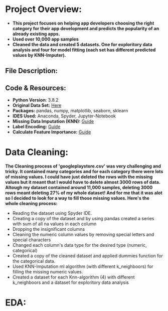 # Project Overview:
* **This project focuses on helping app developers choosing the right category for their app development and predicts the popularity of an already existing apps.**
* **Used over 10,000 app samples**
* **Cleaned the data and created 5 datasets. One for exploritory data analysis and four for model fitting (each set has different predicted values by KNN-Imputer).**

## File Description:

## Code & Resources:
* **Python Version**: 3.8.2
* **Original Data Set:** [Here](https://www.kaggle.com/lava18/google-play-store-apps#googleplaystore.csv)
* **Packages:** pandas, numpy, matplotlib, seaborn, sklearn
* **IDES Used:** Anaconda, Spyder, Jupyter-Notebook
* **Missing Data Imputation (KNN):** [Guide](https://medium.com/@amrwrites/knn-based-missing-value-imputation-using-scikit-learn-802fceb5b2ea)
* **Label Encoding:** [Guide](https://pbpython.com/categorical-encoding.html)
* **Calculate Feature Importance:** [Guide](https://machinelearningmastery.com/calculate-feature-importance-with-python/)

# Data Cleaning:
**The Cleaning process of 'googleplaystore.csv' was very challenging and tricky. It contained many categories and for each category there were lots of missing values. I could have just deleted the rows with the missing values but it meant that I would have to delete almost 3000 rows of data. Altough my dataset contained around 11,000 samples, deleting 3000 rows meant deleting 27% of my whole dataset! And for me that it was alot so I decided to look for a way to fill those missing values. Here's the whole cleaning process:**
* Reading the dataset using Spyder IDE.
* Creating a copy of the dataset and by using pandas created a series with sum of all na values in each column
* Dropping the insignificant columns
* Cleaning the numeric column values by removing special letters and special characters
* Changed each column's data type for the desired type (numeric, categorical)
* Created a copy of the cleaned dataset and applied dummies function for the categorical data.
* Used KNN-Imputation ml algorithm (with different k_neighboors) for filling the missing numeric values.
* Created a dataset for each Knn-algorithm (4) with different k_neighboors and a dataset for exploritory data analysis

# EDA:
